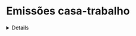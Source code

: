 # Emissões casa-trabalho

<details>

#### Variaveis

Campo no Supabase|Valor GHG|
|---|---|
`categoria_de_emissoes`|_(Ver lista abaixo)_|
`date`|Data da referência _(yyyy-mm-dd hh:mm:ss)_|
`quant`|Emissão Total _(t)_|
`fator_co2`|Fator de Emissão|
`escopo`|Escopo da Categoria|

#### Categorias de Emissões

- VIAGENS A NEGÓCIOS - AEROPORTO - MANUAL  
- ATIVIDADE AGRICOLA - IPCC - MANUAL  
- COMBUSTÃO ESTACIONÁRIA - MANUAL  
- COMBUSTÃO MÓVEL 1 - MANUAL  
- COMBUSTÃO MÓVEL 2 - MANUAL  
- COMBUSTÃO MÓVEL 3 - MANUAL  
- VIAGENS A NEGOCIOS - MANUAL  
- EMISSOES FUGITIVAS 3 - MANUAL  
- EMISSOES FUGITIVAS 2 - MANUAL  
- EMISSOES FUGITIVAS 1 - MANUAL  
- TRANSPORTE E DISTRIBUIÇÃO (DOWNSTREAM) 2 - MANUAL  
- TRANSPORTE E DISTRIBUIÇÃO (UPSTREAM) 2 - MANUAL  
- VIAGENS A NEGÓCIOS - AUTOMÓVEIS 2 - MANUAL  
- PROCESSOS INDUSTRIAIS - MANUAL  
- ATIVIDADES DE AGRICULTURA - MANUAL  
- USO DE BENS E SERVIÇOS VENDIDOS - MANUAL  
- TRATAMENTO E FIM DE VIDA DE PRODUTO - MANUAL  
- TRANSPORTE E DISTRIBUIÇÃO (DOWNSTREAM) 1 - MANUAL  
- TRANSPORTE E DISTRIBUIÇÃO (UPSTREAM) 1 - MANUAL  
- VIAGENS A NEGÓCIOS - AUTOMÓVEIS 1 - MANUAL  
- TRANSPORTE E DISTRIBUIÇÃO (DOWNSTREAM) 4 - MANUAL  
- TRANSPORTE E DISTRIBUIÇÃO (UPSTREAM) 4 - MANUAL  
- VIAGENS A NEGÓCIOS - AUTOMÓVEIS 3 - MANUAL  
- COMPRA ENERGIA ELÉTRICA - LOCALIZAÇÃO - MANUAL  
- COMPRA ENERGIA ELÉTRICA - LOCALIZAÇÃO - COLOMBIA - MANUAL  
- RESÍDUOS SÓLIDOS - MANUAL  
- TRABALHO-CASA 1 - MANUAL  
- TRABALHO-CASA 2 - MANUAL  
- TRABALHO-CASA - MANUAL  
- TRABALHO-CASA 3 - MANUAL  
- ENERGIA ELETRICA (ESCOLHA DE COMPRA) - MANUAL  
- TRANSPORTE E DISTRIBUIÇÃO (UPSTREAM) 3 - MANUAL  
- TRANSPORTE E DISTRIBUIÇÃO (DOWNSTREAM) 3 - MANUAL  
- COMPRA DE PRODUTOS E SERVIÇOS - MANUAL  
- EFLUENTES - IPCC - FUNCIONARIOS - MANUAL  
- EFLUENTES - IPCC - DBO - MANUAL  
- INDUSTRIAS - IPCC - MANUAL  
- RESIDUOS - IPCC - MANUAL  
- ENERGIA ELETRICA (GERAL) - MANUAL  
- COMBUSTÃO MÓVEL - HIDROVIARIO - MANUAL  
- COMBUSTÃO MÓVEL - AEREO - MANUAL  
- VIAGENS A NEGOCIO - PERNOITE - MANUAL  
- BENS DE CAPITAL - MANUAL  
- BENS E SERVIÇOS COMPRADOS - MANUAL


</details>
